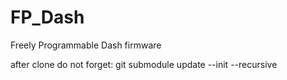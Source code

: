 # FP_Dash
Freely Programmable Dash firmware

after clone do not forget:
	git submodule update --init --recursive
